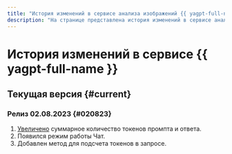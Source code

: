 ```yaml
---
title: "История изменений в сервисе анализа изображений {{ yagpt-full-name }}"
description: "На странице представлена история изменений в сервисе анализа изображений {{ yagpt-full-name }}."
---
```


# История изменений в сервисе {{ yagpt-full-name }}

## Текущая версия {#current}

### Релиз 02.08.2023 {#020823}

1. [Увеличено](concepts/limits.md) суммарное количество токенов промпта и ответа.
1. Появился режим работы Чат.
1. Добавлен метод для подсчета токенов в запросе.
